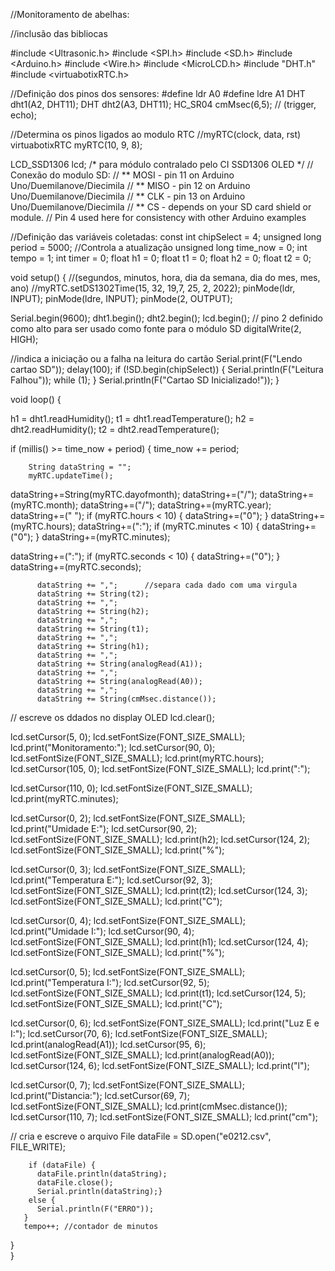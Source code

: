 //Monitoramento de abelhas:

//inclusão das bibliocas 

#include <Ultrasonic.h>
#include <SPI.h>
#include <SD.h>
#include <Arduino.h>
#include <Wire.h>
#include <MicroLCD.h>
#include "DHT.h"
#include <virtuabotixRTC.h>

//Definição dos pinos dos sensores:
#define ldr A0
#define ldre A1
DHT dht1(A2, DHT11);
DHT dht2(A3, DHT11);
HC_SR04 cmMsec(6,5); // (trigger, echo);

//Determina os pinos ligados ao modulo RTC
//myRTC(clock, data, rst)
virtuabotixRTC myRTC(10, 9, 8);

LCD_SSD1306 lcd; /* para módulo contralado pelo CI SSD1306 OLED */
// Conexão do modulo SD:
// ** MOSI - pin 11 on Arduino Uno/Duemilanove/Diecimila
// ** MISO - pin 12 on Arduino Uno/Duemilanove/Diecimila
// ** CLK - pin 13 on Arduino Uno/Duemilanove/Diecimila
// ** CS - depends on your SD card shield or module.
//    Pin 4 used here for consistency with other Arduino examples

//Definição das variáveis coletadas:
const int chipSelect = 4;
unsigned long period = 5000;  //Controla a atualização 
unsigned long time_now = 0;
int tempo = 1;
int timer = 0;
float h1 = 0; 
float t1 = 0;
float h2 = 0; 
float t2 = 0;


  void setup() { 
 //(segundos, minutos, hora, dia da semana, dia do mes, mes, ano)
 //myRTC.setDS1302Time(15, 32, 19,7, 25, 2, 2022);
  pinMode(ldr, INPUT);
  pinMode(ldre, INPUT);
  pinMode(2, OUTPUT);
  
  Serial.begin(9600); 
  dht1.begin();
  dht2.begin();
  lcd.begin();
 // pino 2 definido como alto para ser usado como fonte para o módulo SD
  digitalWrite(2, HIGH);

   //indica a iniciação ou a falha na leitura do cartão
  Serial.print(F("Lendo cartao SD"));
  delay(100);
  if (!SD.begin(chipSelect)) {
     Serial.println(F("Leitura Falhou"));
     while (1);
  }
  Serial.println(F("Cartao SD Inicializado!"));
 }

  void loop() {
   
  h1 = dht1.readHumidity();
  t1 = dht1.readTemperature();
  h2 = dht2.readHumidity();
  t2 = dht2.readTemperature();

   if (millis() >= time_now + period) {
   time_now += period; 
          
        String dataString = "";
        myRTC.updateTime();
 
  dataString+=String(myRTC.dayofmonth);
  dataString+=("/");
  dataString+=(myRTC.month);
  dataString+=("/");
  dataString+=(myRTC.year);
  dataString+=("  ");
  if (myRTC.hours < 10)
  {
  dataString+=("0");
  }
  dataString+=(myRTC.hours);
  dataString+=(":");
  if (myRTC.minutes < 10)
  {
  dataString+=("0");
  }
  dataString+=(myRTC.minutes);
 
  dataString+=(":");
  if (myRTC.seconds < 10)
  {
   dataString+=("0");
  }
  dataString+=(myRTC.seconds);

          dataString += ",";      //separa cada dado com uma virgula
          dataString += String(t2);
          dataString += ",";
          dataString += String(h2);
          dataString += ",";
          dataString += String(t1);
          dataString += ",";
          dataString += String(h1);
          dataString += ",";
          dataString += String(analogRead(A1));
          dataString += ",";
          dataString += String(analogRead(A0));         
          dataString += ",";
          dataString += String(cmMsec.distance());         

  // escreve os ddados no display OLED
  lcd.clear();
  
  lcd.setCursor(5, 0);
  lcd.setFontSize(FONT_SIZE_SMALL);
  lcd.print("Monitoramento:");
  lcd.setCursor(90, 0);
  lcd.setFontSize(FONT_SIZE_SMALL);
  lcd.print(myRTC.hours);
  lcd.setCursor(105, 0);
  lcd.setFontSize(FONT_SIZE_SMALL);
  lcd.print(":");
 
  lcd.setCursor(110, 0);
  lcd.setFontSize(FONT_SIZE_SMALL);
  lcd.print(myRTC.minutes);
  
  lcd.setCursor(0, 2);
  lcd.setFontSize(FONT_SIZE_SMALL);
  lcd.print("Umidade E:");
  lcd.setCursor(90, 2);
  lcd.setFontSize(FONT_SIZE_SMALL);
  lcd.print(h2);
  lcd.setCursor(124, 2);
  lcd.setFontSize(FONT_SIZE_SMALL);
  lcd.print("%");
  
  lcd.setCursor(0, 3);
  lcd.setFontSize(FONT_SIZE_SMALL);
  lcd.print("Temperatura E:");
  lcd.setCursor(92, 3);
  lcd.setFontSize(FONT_SIZE_SMALL);
  lcd.print(t2);
  lcd.setCursor(124, 3);
  lcd.setFontSize(FONT_SIZE_SMALL);
  lcd.print("C");

  lcd.setCursor(0, 4);
  lcd.setFontSize(FONT_SIZE_SMALL);
  lcd.print("Umidade I:");
  lcd.setCursor(90, 4);
  lcd.setFontSize(FONT_SIZE_SMALL);
  lcd.print(h1);
  lcd.setCursor(124, 4);
  lcd.setFontSize(FONT_SIZE_SMALL);
  lcd.print("%");

  lcd.setCursor(0, 5);
  lcd.setFontSize(FONT_SIZE_SMALL);
  lcd.print("Temperatura I:");
  lcd.setCursor(92, 5);
  lcd.setFontSize(FONT_SIZE_SMALL);
  lcd.print(t1);
  lcd.setCursor(124, 5);
  lcd.setFontSize(FONT_SIZE_SMALL);
  lcd.print("C");
  
  lcd.setCursor(0, 6);
  lcd.setFontSize(FONT_SIZE_SMALL);
  lcd.print("Luz E e I:");
  lcd.setCursor(70, 6);
  lcd.setFontSize(FONT_SIZE_SMALL);
  lcd.print(analogRead(A1));
  lcd.setCursor(95, 6);
  lcd.setFontSize(FONT_SIZE_SMALL);
  lcd.print(analogRead(A0));
  lcd.setCursor(124, 6);
  lcd.setFontSize(FONT_SIZE_SMALL);
  lcd.print("l");
  
  lcd.setCursor(0, 7);
  lcd.setFontSize(FONT_SIZE_SMALL);
  lcd.print("Distancia:");
  lcd.setCursor(69, 7);
  lcd.setFontSize(FONT_SIZE_SMALL);
  lcd.print(cmMsec.distance());
  lcd.setCursor(110, 7);
  lcd.setFontSize(FONT_SIZE_SMALL);
  lcd.print("cm");

  // cria e escreve o arquivo 
      File dataFile = SD.open("e0212.csv", FILE_WRITE);
       
        if (dataFile) {
          dataFile.println(dataString);
          dataFile.close();
          Serial.println(dataString);}
        else {
          Serial.println(F("ERRO"));
       }
       tempo++; //contador de minutos
  }       
  }
